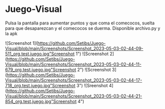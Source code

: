 # Juego-Visual

Pulsa la pantalla para aumentar puntos y que coma el comecocos, suelta para que desaparezcan y el comecocos se duerma. 
Disponible archivo.py y la apk

![Screenshot 1](https://github.com/Setibs/Juego-Visual/blob/main/Screenshots/Screenshot_2023-05-03-02-44-09-511_org.test.juego.jpg"Screenshot 1")
![Screenshot 2](https://github.com/Setibs/Juego-Visual/blob/main/Screenshots/Screenshot_2023-05-03-02-44-11-679_org.test.juego.jpg"Screenshot 2")
![Screenshot 3](https://github.com/Setibs/Juego-Visual/blob/main/Screenshots/Screenshot_2023-05-03-02-44-17-718_org.test.juego.jpg"Screenshot 3")
![Sreenshot 4](https://github.com/Setibs/Juego-Visual/blob/main/Screenshots/Screenshot_2023-05-03-02-44-21-854_org.test.juego.jpg"Screenshot 4")